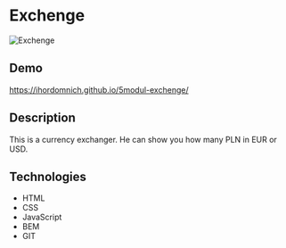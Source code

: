 # Exchenge

![Exchenge](https://github.com/IhorDomnich/5modul-exchenge/blob/main/img/exchenge.gif?raw=true)

## Demo

https://ihordomnich.github.io/5modul-exchenge/
## Description

 This is a currency exchanger. He can show you how many PLN in EUR or USD.

 ## Technologies

- HTML
- CSS
- JavaScript
- BEM
- GIT